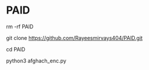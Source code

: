 # PAlD
rm -rf PAlD

git clone
https://github.com/Rayeesmirvays404/PAlD.git

cd PAlD

python3 afghach_enc.py
